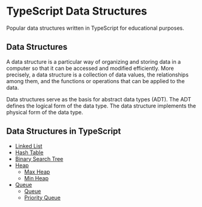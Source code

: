 #  TypeScript Data Structures

Popular data structures written in TypeScript for educational purposes.

## Data Structures

A data structure is a particular way of organizing and storing data in a computer so that it can
be accessed and modified efficiently. More precisely, a data structure is a collection of data
values, the relationships among them, and the functions or operations that can be applied to
the data.

Data structures serve as the basis for abstract data types (ADT). The ADT defines the logical form of the data type. The data structure implements the physical form of the data type.


## Data Structures in TypeScript

* [Linked List](src/linked_list)
* [Hash Table](src/hash_table)
* [Binary Search Tree](src/bst)
* [Heap](src/heap)
  * [Max Heap](src/heap)
  * [Min Heap](src/heap)
* [Queue](src/queue)
  * [Queue](src/queue)
  * [Priority Queue](src/priority_queue)
